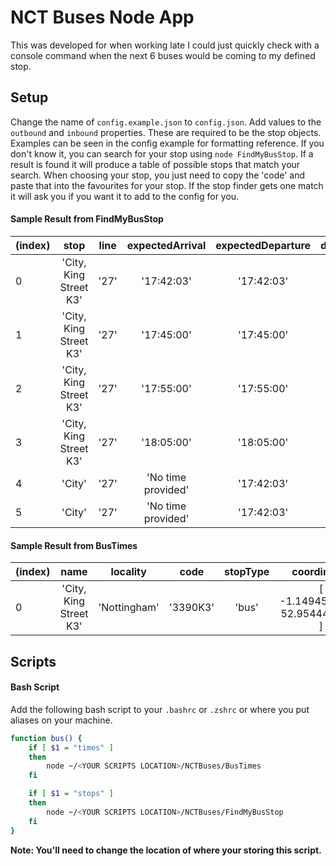 # NCT Buses Node App
This was developed for when working late I could just quickly check with a console command when the next 6 buses would be coming to my defined stop.

## Setup
Change the name of `config.example.json` to `config.json`. Add values to the `outbound` and `inbound` properties. These are required to be the stop objects. Examples can be seen in the config example for formatting reference. If you don't know it, you can search for your stop using `node FindMyBusStop`. If a result is found it will produce a table of possible stops that match your search. When choosing your stop, you just need to copy the 'code' and paste that into the favourites for your stop. If the stop finder gets one match it will ask you if you want it to add to the config for you.

#### Sample Result from FindMyBusStop

| (index) | stop                   | line     | expectedArrival     | expectedDeparture | displayTime | late         | isRealTime |
|---------|:----------------------:|:--------:|:-------------------:|:-----------------:|------------:|------------:|------------:|
|    0    | 'City, King Street K3' |   '27'   |     '17:42:03'      |   '17:42:03'      | '15 mins'   | 'On Time'   | 'Yes'       |
|    1    | 'City, King Street K3' |   '27'   |     '17:45:00'      |   '17:45:00'      | '18 mins'   | 'On Time'   | 'Yes'       |
|    2    | 'City, King Street K3' |   '27'   |     '17:55:00'      |   '17:55:00'      | '28 mins'   | 'On Time'   | 'Yes'       |
|    3    | 'City, King Street K3' |   '27'   |     '18:05:00'      |   '18:05:00'      | '38 mins'   | 'On Time'   | 'Yes'       |
|    4    |          'City'        |   '27'   |  'No time provided' |   '17:42:03'      | '18:35'     | 'On Time'   | 'Yes'       |
|    5    |          'City'        |   '27'   |  'No time provided' |   '17:42:03'      | '18:35'     | 'On Time'   | 'Yes'       |

#### Sample Result from BusTimes

| (index) | name                   | locality     | code     | stopType | coordinates                      | bearing |
|---------|:----------------------:|:------------:|:--------:|:--------:|:--------------------------------:|--------:|
|    0    | 'City, King Street K3' | 'Nottingham' | '3390K3' | 'bus'    | [ -1.1494517435, 52.9544498114 ] |   'S'   |

## Scripts

#### Bash Script

Add the following bash script to your `.bashrc` or `.zshrc` or where you put aliases on your machine.

```bash
function bus() {
    if [ $1 = "times" ]
    then
        node ~/<YOUR SCRIPTS LOCATION>/NCTBuses/BusTimes
    fi

    if [ $1 = "stops" ]
    then
    	node ~/<YOUR SCRIPTS LOCATION>/NCTBuses/FindMyBusStop
    fi
}
```

**Note: You'll need to change the location of where your storing this script.**
